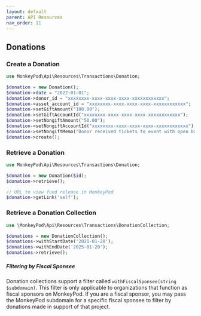 ```yaml
---
layout: default
parent: API Resources
nav_order: 11
---
```


## Donations

### Create a Donation

```php 
use MonkeyPod\Api\Resources\Transactions\Donation;

$donation = new Donation();
$donation->date = "2022-01-01";
$donation->donor_id = "xxxxxxxx-xxxx-xxxx-xxxx-xxxxxxxxxxxx";
$donation->asset_account_id = "xxxxxxxx-xxxx-xxxx-xxxx-xxxxxxxxxxxx";
$donation->setGiftAmount("100.00");
$donation->setGiftAccountId("xxxxxxxx-xxxx-xxxx-xxxx-xxxxxxxxxxxx");
$donation->setNongiftAmount("50.00");
$donation->setNongiftAccountId("xxxxxxxx-xxxx-xxxx-xxxx-xxxxxxxxxxxx");
$donation->setNongiftMemo("Donor received tickets to event with open bar and hors d'oeuvres");
$donation->create();
```

### Retrieve a Donation

```php 
use MonkeyPod\Api\Resources\Transactions\Donation;

$donation = new Donation($id);
$donation->retrieve();

// URL to view fund release in MonkeyPod
$donation->getLink('self');
```

### Retrieve a Donation Collection

```php
use \MonkeyPod\Api\Resources\Transactions\DonationCollection;

$donations = new DonationCollection();
$donations->withStartDate('2021-01-20');
$donations->withEndDate('2025-01-20');
$donations->retrieve();
```

##### Filtering by Fiscal Sponsee
Donation collections support a filter called ```withFiscalSponsee(string $subdomain)```. This filter
is only applicable to organizations that function as fiscal sponsors on MonkeyPod. If you are a fiscal
sponsor, you may pass the MonkeyPod subdomain for a specific fiscal sponsee to filter by donations
made in support of that project.
